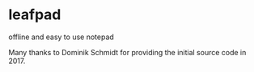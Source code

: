 # leafpad
offline and easy to use notepad


Many thanks to Dominik Schmidt for providing the initial source code in 2017.

